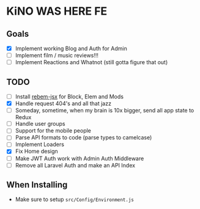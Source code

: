 # KiNO WAS HERE FE

## Goals

- [x] Implement working Blog and Auth for Admin
- [ ] Implement film / music reviews!!!
- [ ] Implement Reactions and Whatnot (still gotta figure that out)

## TODO
- [ ] Install [rebem-jsx](https://github.com/rebem/rebem-jsx) for Block, Elem and Mods
- [x] Handle request 404's and all that jazz
- [ ] Someday, sometime, when my brain is 10x bigger, send all app state to Redux
- [ ] Handle user groups
- [ ] Support for the mobile people
- [ ] Parse API formats to code (parse types to camelcase)
- [ ] Implement Loaders
- [x] Fix Home design
- [ ] Make JWT Auth work with Admin Auth Middleware
- [ ] Remove all Laravel Auth and make an API Index

## When Installing

- Make sure to setup `src/Config/Environment.js`

